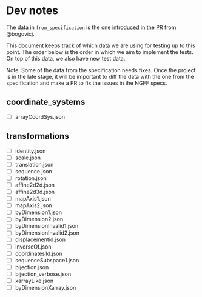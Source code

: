 # Dev notes
The data in `from_specification` is the one [introduced in the PR](https://github.com/bogovicj/ngff/tree/coord-transforms/latest/examples) from @bogovicj.

This document keeps track of which data we are using for testing up to this point. The order below is the order in which we aim to implement the tests. On top of this data, we also have new test data.

Note: Some of the data from the specification needs fixes. Once the project is in the late stage, it will be important to diff the data with the one from the specification and make a PR to fix the issues in the NGFF specs.

## coordinate_systems
- [ ] arrayCoordSys.json

## transformations
- [ ] identity.json
- [ ] scale.json
- [ ] translation.json
- [ ] sequence.json
- [ ] rotation.json
- [ ] affine2d2d.json
- [ ] affine2d3d.json
- [ ] mapAxis1.json
- [ ] mapAxis2.json
- [ ] byDimension1.json
- [ ] byDimension2.json
- [ ] byDimensionInvalid1.json
- [ ] byDimensionInvalid2.json
- [ ] displacementid.json
- [ ] inverseOf.json
- [ ] coordinates1d.json
- [ ] sequenceSubspace1.json
- [ ] bijection.json
- [ ] bijection_verbose.json
- [ ] xarrayLike.json
- [ ] byDimensionXarray.json
